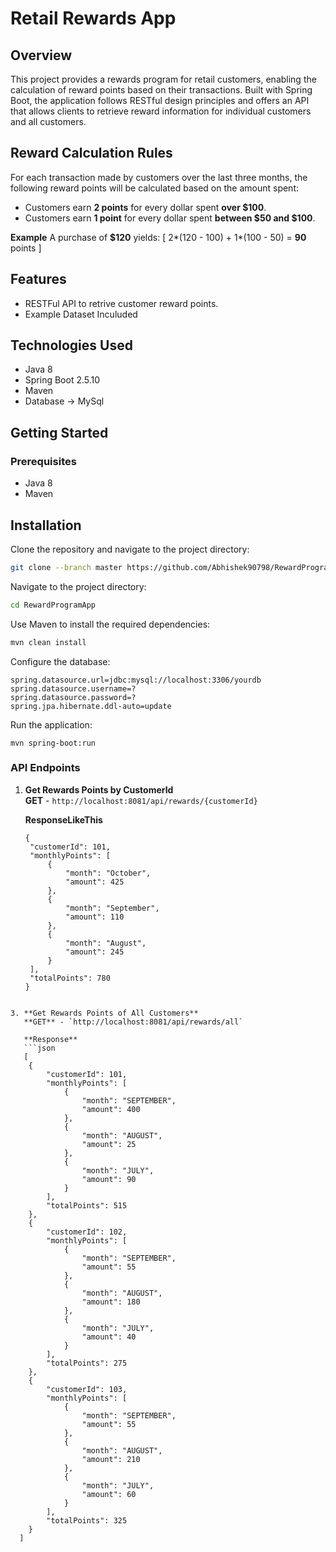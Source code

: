 # Retail Rewards App

## Overview
This project provides a rewards program for retail customers, enabling the calculation of reward points based on their transactions. Built with Spring Boot,
the application follows RESTful design principles and offers an API that allows clients to retrieve reward information for individual customers and all customers.

## Reward Calculation Rules
For each transaction made by customers over the last three months, the following reward points will be calculated based on the amount spent:
- Customers earn **2 points** for every dollar spent **over $100**.
- Customers earn **1 point** for every dollar spent **between $50 and $100**.

**Example**
A purchase of **$120** yields: [ 2*(120 - 100) + 1*(100 - 50) = **90** points ]

## Features
- RESTFul API to retrive customer reward points.
- Example Dataset Inculuded

## Technologies Used
- Java 8
- Spring Boot 2.5.10
- Maven
- Database -> MySql

## Getting Started

### Prerequisites
- Java 8
- Maven

## Installation

Clone the repository and navigate to the project directory:

```bash
git clone --branch master https://github.com/Abhishek90798/RewardProgramApp.git
```
Navigate to the project directory:

```bash
cd RewardProgramApp
```
Use Maven to install the required dependencies:

```bash
mvn clean install
```

Configure the database:
```
spring.datasource.url=jdbc:mysql://localhost:3306/yourdb
spring.datasource.username=?
spring.datasource.password=?
spring.jpa.hibernate.ddl-auto=update
```

Run the application:
```
mvn spring-boot:run
```



### API Endpoints

1. **Get Rewards Points by CustomerId**  
   **GET** - `http://localhost:8081/api/rewards/{customerId}`
   
   **ResponseLikeThis**
   ```
   {
    "customerId": 101,
    "monthlyPoints": [
        {
            "month": "October",
            "amount": 425
        },
        {
            "month": "September",
            "amount": 110
        },
        {
            "month": "August",
            "amount": 245
        }
    ],
    "totalPoints": 780
   }
```

3. **Get Rewards Points of All Customers**  
   **GET** - `http://localhost:8081/api/rewards/all`

   **Response**
   ```json
   [
    {
        "customerId": 101,
        "monthlyPoints": [
            {
                "month": "SEPTEMBER",
                "amount": 400
            },
            {
                "month": "AUGUST",
                "amount": 25
            },
            {
                "month": "JULY",
                "amount": 90
            }
        ],
        "totalPoints": 515
    },
    {
        "customerId": 102,
        "monthlyPoints": [
            {
                "month": "SEPTEMBER",
                "amount": 55
            },
            {
                "month": "AUGUST",
                "amount": 180
            },
            {
                "month": "JULY",
                "amount": 40
            }
        ],
        "totalPoints": 275
    },
    {
        "customerId": 103,
        "monthlyPoints": [
            {
                "month": "SEPTEMBER",
                "amount": 55
            },
            {
                "month": "AUGUST",
                "amount": 210
            },
            {
                "month": "JULY",
                "amount": 60
            }
        ],
        "totalPoints": 325
    }
  ]
```


